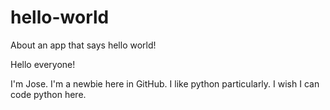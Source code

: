 # hello-world
About an app that says hello world!

Hello everyone!

I'm Jose. I'm a newbie here in GitHub. I like python particularly. I wish I can code python here. 
